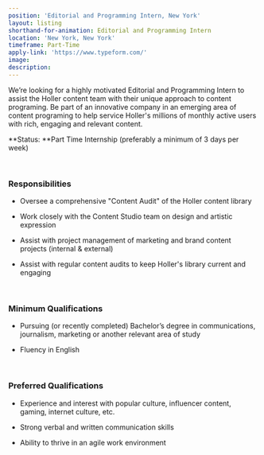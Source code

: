 ```yaml
---
position: 'Editorial and Programming Intern, New York'
layout: listing
shorthand-for-animation: Editorial and Programming Intern
location: 'New York, New York'
timeframe: Part-Time
apply-link: 'https://www.typeform.com/'
image:
description:
---
```


We’re looking for a highly motivated Editorial and Programming Intern to assist the Holler content team with their unique approach to content programing. Be part of an innovative company in an emerging area of content programing to help service Holler's millions of monthly active users with rich, engaging and relevant content.

**Status:&nbsp;**Part Time Internship (preferably a minimum of 3 days per week)&nbsp;

&nbsp;

### **Responsibilities**

* Oversee a comprehensive "Content Audit" of the Holler content library

* Work closely with the Content Studio team on design and artistic expression

* Assist with project management of marketing and brand content projects (internal & external)

* Assist with regular content audits to keep Holler's library current and engaging

&nbsp;

### **Minimum Qualifications**

* Pursuing (or recently completed) Bachelor’s degree in communications, journalism, marketing or another relevant area of study

* Fluency in English

&nbsp;

### **Preferred Qualifications**

* Experience and interest with popular culture, influencer content, gaming, internet culture, etc.

* Strong verbal and written communication skills

* Ability to thrive in an agile work environment